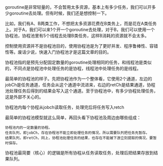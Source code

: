 goroutine是非常轻量的，不会暂用太多资源，基本上有多少任务，我们可以开多少goroutine去处理。但有时候，我们还是想控制一下。

比如，我们有A、B两类工作，不想把太多资源花费在B类务上，而是花在A类任务上。对于A，我们可以来1个开一个goroutine去处理，对于B，我们可以使用一个协程池，协程池里有5个线程去处理B类任务，这样B消耗的资源就不会太多。

控制使用资源并不是协程池目的，使用协程池是为了更好并发、程序鲁棒性、容错性等。废话少说，快速入门协程池才是这篇文章的目的。

协程池指的是预先分配固定数量的goroutine处理相同的任务，和线程池是类似的，不同点是协程池中处理任务的是协程，线程池中处理任务的是线程。

最简单的协程池的样子。先把协程池作为一个整体看，它使用2个通道，左边的jobCh是任务通道，任务会从这个通道中流进来，右边的retCh是结果通道，协程池处理任务后得到的结果会写入这个通道。至于协程池中，有多少协程处理任务，这是外部不关心的。

协程池内每个协程从jobch读取任务，处理完后将任务写入retch

最简单的协程池模型就这么简单，再回头看下协程池及周边由哪些组成：

    协程池内的一定数量的协程。
    任务队列，即jobCh，存在协程池不能立即处理任务的情况，所以需要队列把任务先暂存。
    结果队列，即retCh，同上，协程池处理任务的结果，也存在不能被下游立刻提取的情况，要暂时保存。

协程池最简要（核心）的逻辑是所有协程从任务读取任务，处理后把结果存放到结果队列。